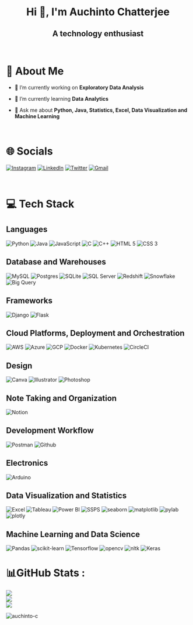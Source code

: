<!--<a href="#"><img width="100%" height="350px" src="https://media0.giphy.com/media/A06UFEx8jxEwU/giphy.gif?cid=ecf05e470esueq2yl3pua0mm95kxqo3bzjg7brqhy5m22udi&rid=giphy.gif&ct=g"/></a>-->

<h1 align="center">Hi 👋, I'm Auchinto Chatterjee</h1>
<h2 align="center">A technology enthusiast</h2>

<br>

# 💫 About Me
- 🔭 I’m currently working on **Exploratory Data Analysis**

- 🌱 I’m currently learning **Data Analytics**

- 💬 Ask me about **Python, Java, Statistics, Excel, Data Visualization and Machine Learning**

<br>

# 🌐 Socials
[![Instagram](https://img.shields.io/badge/Instagram-%23E4405F.svg?logo=Instagram&logoColor=white)](https://instagram.com/auchinto) [![LinkedIn](https://img.shields.io/badge/LinkedIn-%230077B5.svg?logo=linkedin&logoColor=white)](https://linkedin.com/in/auchinto-chatterjee) [![Twitter](https://img.shields.io/badge/Twitter-%231DA1F2.svg?logo=Twitter&logoColor=white)](https://twitter.com/auchinto) [![Gmail](https://img.shields.io/badge/Gmail-%23FF0000.svg?logo=Gmail&logoColor=white)](auchinto.chatterjee.06@gmail.com)

<br>

# 💻 Tech Stack

## Languages
![Python](https://img.shields.io/badge/python-3670A0?style=for-the-badge&logo=python&logoColor=ffdd54) ![Java](https://img.shields.io/badge/java-%23ED8B00.svg?style=for-the-badge&logo=java&logoColor=white) ![JavaScript](https://img.shields.io/badge/javascript-%23323330.svg?style=for-the-badge&logo=javascript&logoColor=%23F7DF1E) ![C](https://img.shields.io/badge/c-%23323330.svg?style=for-the-badge&logo=c&logoColor=%23F7DF1E) ![C++](https://img.shields.io/badge/cpp-%23323330.svg?style=for-the-badge&logo=cpp&logoColor=%23F7DF1E) ![HTML 5](https://img.shields.io/badge/html-%23323330.svg?style=for-the-badge&logo=html&logoColor=%23F7DF1E) ![CSS 3](https://img.shields.io/badge/css-%23323330.svg?style=for-the-badge&logo=css&logoColor=%23F7DF1E)

## Database and Warehouses
![MySQL](https://img.shields.io/badge/mysql-%2300f.svg?style=for-the-badge&logo=mysql&logoColor=white) ![Postgres](https://img.shields.io/badge/postgres-%23316192.svg?style=for-the-badge&logo=postgresql&logoColor=white) ![SQLite](https://img.shields.io/badge/sqlite-%2307405e.svg?style=for-the-badge&logo=sqlite&logoColor=white) ![SQL Server](https://img.shields.io/badge/sqlserver-%2307405e.svg?style=for-the-badge&logo=mssql&logoColor=white) ![Redshift](https://img.shields.io/badge/redshift-%2307405e.svg?style=for-the-badge&logo=redshift&logoColor=white) ![Snowflake](https://img.shields.io/badge/snowflake-%2307405e.svg?style=for-the-badge&logo=anowflake&logoColor=white) ![Big Query](https://img.shields.io/badge/bigquery-%2307405e.svg?style=for-the-badge&logo=bigquery&logoColor=white)

## Frameworks
![Django](https://img.shields.io/badge/django-%23092E20.svg?style=for-the-badge&logo=django&logoColor=white) ![Flask](https://img.shields.io/badge/flask-%23092E20.svg?style=for-the-badge&logo=flask&logoColor=white)

## Cloud Platforms, Deployment and Orchestration
![AWS](https://img.shields.io/badge/AWS-%23FF9900.svg?style=for-the-badge&logo=amazon-aws&logoColor=white) ![Azure](https://img.shields.io/badge/azure-%23FF9900.svg?style=for-the-badge&logo=azure&logoColor=white) ![GCP](https://img.shields.io/badge/GCP-%23FF9900.svg?style=for-the-badge&logo=gcp&logoColor=white) ![Docker](https://img.shields.io/badge/docker-%230db7ed.svg?style=for-the-badge&logo=docker&logoColor=white) ![Kubernetes](https://img.shields.io/badge/kubernetes-%230db7ed.svg?style=for-the-badge&logo=kubernetes&logoColor=white) ![CircleCI](https://img.shields.io/badge/circleci-%230db7ed.svg?style=for-the-badge&logo=circleci&logoColor=white)

## Design
![Canva](https://img.shields.io/badge/Canva-%2300C4CC.svg?style=for-the-badge&logo=Canva&logoColor=white) ![Illustrator](https://img.shields.io/badge/Illustrator-%2300C4CC.svg?style=for-the-badge&logo=illustrator&logoColor=white) ![Photoshop](https://img.shields.io/badge/photoshop-%2300C4CC.svg?style=for-the-badge&logo=photoshop&logoColor=white)

## Note Taking and Organization
 ![Notion](https://img.shields.io/badge/Notion-%23000000.svg?style=for-the-badge&logo=notion&logoColor=white)

## Development Workflow
![Postman](https://img.shields.io/badge/Postman-FF6C37?style=for-the-badge&logo=postman&logoColor=white) ![Github](https://img.shields.io/badge/Github-000000?style=for-the-badge&logo=github&logoColor=white)

## Electronics
![Arduino](https://img.shields.io/badge/arduino-%2300C4CC.svg?style=for-the-badge&logo=arduino&logoColor=white)

## Data Visualization and Statistics
![Excel](https://img.shields.io/badge/Excel-%2300C4CC.svg?style=for-the-badge&logo=Excel&logoColor=white) ![Tableau](https://img.shields.io/badge/Tableau-%2300C4CC.svg?style=for-the-badge&logo=Tableau&logoColor=white) ![Power BI](https://img.shields.io/badge/powerbi-%2300C4CC.svg?style=for-the-badge&logo=powerbi&logoColor=white) ![SSPS](https://img.shields.io/badge/SSPS-%2300C4CC.svg?style=for-the-badge&logo=SSPS&logoColor=white) ![seaborn](https://img.shields.io/badge/seaborn-%2300C4CC.svg?style=for-the-badge&logo=seaborn&logoColor=white) ![matplotlib](https://img.shields.io/badge/matplotlib-%2300C4CC.svg?style=for-the-badge&logo=matplotlib&logoColor=white) ![pylab](https://img.shields.io/badge/pylab-%2300C4CC.svg?style=for-the-badge&logo=pylab&logoColor=white) ![plotly](https://img.shields.io/badge/plotly-%2300C4CC.svg?style=for-the-badge&logo=plotly&logoColor=white)

## Machine Learning and Data Science
![Pandas](https://img.shields.io/badge/Pandas-%2300C4CC.svg?style=for-the-badge&logo=Pandas&logoColor=white) ![scikit-learn](https://img.shields.io/badge/scikit-learn-%2300C4CC.svg?style=for-the-badge&logo=[scikit-learn&logoColor=white) ![Tensorflow](https://img.shields.io/badge/Tensorflow-%2300C4CC.svg?style=for-the-badge&logo=Tensorflow&logoColor=white) ![opencv](https://img.shields.io/badge/opencv-%2300C4CC.svg?style=for-the-badge&logo=opencv&logoColor=white) ![nltk](https://img.shields.io/badge/nltk-%2300C4CC.svg?style=for-the-badge&logo=nltk&logoColor=white) ![Keras](https://img.shields.io/badge/Keras-%2300C4CC.svg?style=for-the-badge&logo=Keras&logoColor=white)


# 📊GitHub Stats :
![](https://github-readme-stats.vercel.app/api?username=auchinto-c&theme=merko&hide_border=true&include_all_commits=false&count_private=false)<br/>
![](https://github-readme-streak-stats.herokuapp.com/?user=auchinto-c&theme=radical&hide_border=true)<br/>
![](https://github-readme-stats.vercel.app/api/top-langs/?username=auchinto-c&theme=gruvbox&hide_border=true&include_all_commits=false&count_private=false&layout=compact)


<p align="left"> <img src="https://komarev.com/ghpvc/?username=auchinto-c&label=Profile%20views&color=0e75b6&style=flat" alt="auchinto-c" /> </p>
